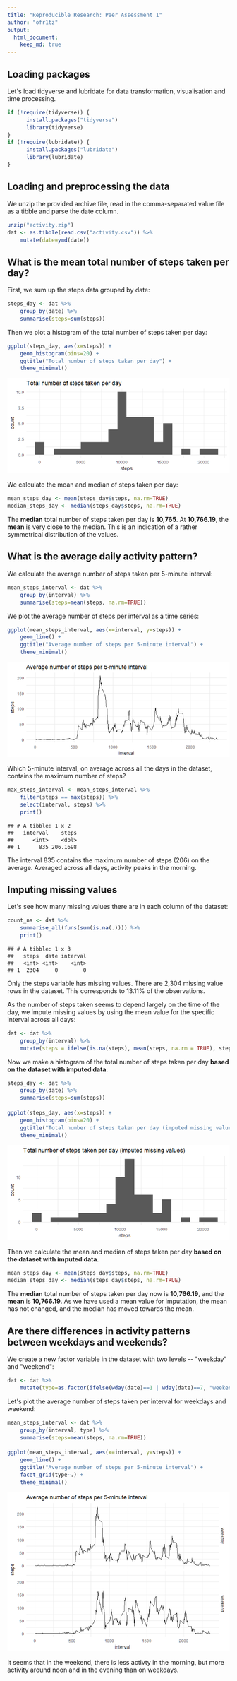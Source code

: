 ```yaml
---
title: "Reproducible Research: Peer Assessment 1"
author: "ofr1tz"
output: 
  html_document:
    keep_md: true
---
```


## Loading packages

Let's load tidyverse and lubridate for data transformation, visualisation and time processing.


```r
if (!require(tidyverse)) {
      install.packages("tidyverse")
      library(tidyverse)
}
if (!require(lubridate)) {
      install.packages("lubridate")
      library(lubridate)
}
```


## Loading and preprocessing the data

We unzip the provided archive file, read in the comma-separated value file as a tibble and parse the date column.


```r
unzip("activity.zip")
dat <- as.tibble(read.csv("activity.csv")) %>%
    mutate(date=ymd(date))
```


## What is the mean total number of steps taken per day?

First, we sum up the steps data grouped by date:


```r
steps_day <- dat %>%
    group_by(date) %>%
    summarise(steps=sum(steps))
```

Then we plot a histogram of the total number of steps taken per day:


```r
ggplot(steps_day, aes(x=steps)) + 
    geom_histogram(bins=20) +
    ggtitle("Total number of steps taken per day") +
    theme_minimal()
```

![](PA1_template_files/figure-html/hist_steps_per_day-1.png)<!-- -->

We calculate the mean and median of steps taken per day:


```r
mean_steps_day <- mean(steps_day$steps, na.rm=TRUE)
median_steps_day <- median(steps_day$steps, na.rm=TRUE)
```

The **median** total number of steps taken per day is **10,765**. 
At **10,766.19**, the **mean** is very close to the median. This is an indication of a rather symmetrical distribution of the values.


## What is the average daily activity pattern?

We calculate the average number of steps taken per 5-minute interval:


```r
mean_steps_interval <- dat %>%
    group_by(interval) %>%
    summarise(steps=mean(steps, na.rm=TRUE))
```

We plot the average number of steps per interval as a time series:


```r
ggplot(mean_steps_interval, aes(x=interval, y=steps)) +
    geom_line() +
    ggtitle("Average number of steps per 5-minute interval") +
    theme_minimal()
```

![](PA1_template_files/figure-html/time_series_steps_per_interval-1.png)<!-- -->

Which 5-minute interval, on average across all the days in the dataset, contains the maximum number of steps?


```r
max_steps_interval <- mean_steps_interval %>%
    filter(steps == max(steps)) %>% 
    select(interval, steps) %>%
    print()
```

```
## # A tibble: 1 x 2
##   interval    steps
##      <int>    <dbl>
## 1      835 206.1698
```

The interval 835 contains the maximum number of steps (206) on the average. Averaged across all days, activity peaks in the morning.

## Imputing missing values

Let's see how many missing values there are in each column of the dataset:


```r
count_na <- dat %>%
    summarise_all(funs(sum(is.na(.)))) %>%
    print()
```

```
## # A tibble: 1 x 3
##   steps  date interval
##   <int> <int>    <int>
## 1  2304     0        0
```

Only the steps variable has missing values. There are 2,304 missing value rows in the dataset. This corresponds to 13.11% of the observations.  

As the number of steps taken seems to depend largely on the time of the day, we impute missing values by using the mean value for the specific interval across all days:


```r
dat <- dat %>%
    group_by(interval) %>% 
    mutate(steps = ifelse(is.na(steps), mean(steps, na.rm = TRUE), steps))
```

Now we make a histogram of the total number of steps taken per day **based on the dataset with imputed data**:


```r
steps_day <- dat %>%
    group_by(date) %>%
    summarise(steps=sum(steps))

ggplot(steps_day, aes(x=steps)) + 
    geom_histogram(bins=20) +
    ggtitle("Total number of steps taken per day (imputed missing values)") +
    theme_minimal()
```

![](PA1_template_files/figure-html/hist_steps_per_day_imputed-1.png)<!-- -->

Then we calculate the mean and median of steps taken per day **based on the dataset with imputed data**.


```r
mean_steps_day <- mean(steps_day$steps, na.rm=TRUE)
median_steps_day <- median(steps_day$steps, na.rm=TRUE)
```

The **median** total number of steps taken per day now is **10,766.19**, and the **mean** is **10,766.19**.  As we have used a mean value for imputation, the mean has not changed, and the median has moved towards the mean.


## Are there differences in activity patterns between weekdays and weekends?

We create a new factor variable in the dataset with two levels -- "weekday" and "weekend":


```r
dat <- dat %>%
    mutate(type=as.factor(ifelse(wday(date)==1 | wday(date)==7, "weekend", "weekday"))) 
```

Let's plot the average number of steps taken per interval for weekdays and weekend:


```r
mean_steps_interval <- dat %>%
    group_by(interval, type) %>%
    summarise(steps=mean(steps, na.rm=TRUE))

ggplot(mean_steps_interval, aes(x=interval, y=steps)) +
    geom_line() +
    ggtitle("Average number of steps per 5-minute interval") +
    facet_grid(type~.) +
    theme_minimal()
```

![](PA1_template_files/figure-html/steps_per_interval_weekday-1.png)<!-- -->
  
It seems that in the weekend, there is less activty in the morning, but more activity around noon and in the evening than on weekdays.
